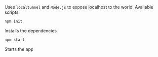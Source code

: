 Uses `localtunnel` and `Node.js` to expose localhost to the world.
Available scripts:

```sh
npm init
```

Installs the dependencies

```sh
npm start
```

Starts the app
